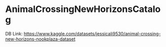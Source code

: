 # AnimalCrossingNewHorizonsCatalog
DB Link: https://www.kaggle.com/datasets/jessicali9530/animal-crossing-new-horizons-nookplaza-dataset

